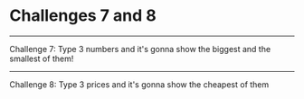 # Challenges 7 and 8

<hr>

Challenge 7: Type 3 numbers and it's gonna show the biggest and the smallest of them!

<hr>

Challenge 8: Type 3 prices and it's gonna show the cheapest of them
